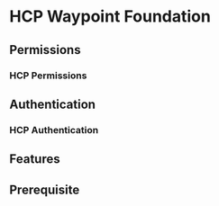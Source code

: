# HCP Waypoint Foundation

## Permissions

### HCP Permissions

## Authentication

### HCP Authentication

## Features

## Prerequisite
